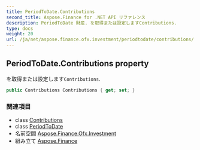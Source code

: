 ```yaml
---
title: PeriodToDate.Contributions
second_title: Aspose.Finance for .NET API リファレンス
description: PeriodToDate 財産. を取得または設定しますContributions.
type: docs
weight: 20
url: /ja/net/aspose.finance.ofx.investment/periodtodate/contributions/
---
```

## PeriodToDate.Contributions property

を取得または設定します`Contributions`.

```csharp
public Contributions Contributions { get; set; }
```

### 関連項目

* class [Contributions](../../contributions/)
* class [PeriodToDate](../)
* 名前空間 [Aspose.Finance.Ofx.Investment](../../periodtodate/)
* 組み立て [Aspose.Finance](../../../)


